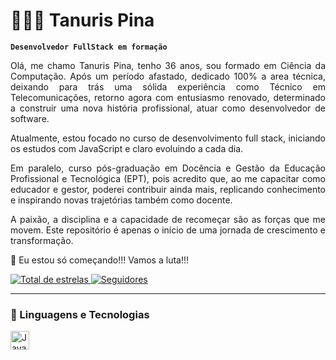 # 👩🏻‍💻 Tanuris Pina

**`Desenvolvedor FullStack em formação`**

<div align="justify">
  Olá, me chamo Tanuris Pina, tenho 36 anos, sou formado em Ciência da Computação. Após um período afastado, dedicado 100% a area técnica, deixando para trás uma sólida experiência como Técnico em Telecomunicações, retorno agora com entusiasmo renovado, determinado a construir uma nova história profissional, atuar como desenvolvedor de software. 

  Atualmente, estou focado no curso de desenvolvimento full stack, iniciando os estudos com JavaScript e claro evoluindo a cada dia.

  Em paralelo, curso pós-graduação em Docência e Gestão da Educação Profissional e Tecnológica (EPT), pois acredito que, ao me capacitar como educador e gestor, poderei contribuir ainda mais, replicando conhecimento e inspirando novas trajetórias também como docente.

  A paixão, a disciplina e a capacidade de recomeçar são as forças que me movem. Este repositório é apenas o início de uma jornada de crescimento e transformação.

  🚀 Eu estou só começando!!! Vamos a luta!!!
</div>

<p align="left"> 
  <a href="https://github.com/tanurispina?tab=repositories&sort=stargazers"> 
    <img 
      alt="Total de estrelas" 
      title="Total de estrelas GitHub" 
      src="https://custom-icon-badges.demolab.com/github/stars/tanurispina?color=55960c&style=for-the-badge&labelColor=488207&logo=star&label=Estrelas"> 
  </a>
  <a href="https://github.com/tanurispina?tab=followers">
    <img
      alt="Seguidores" 
      title="Me siga no GitHub" 
      src="https://custom-icon-badges.demolab.com/github/followers/tanurispina?color=236ad3&labelColor=1155ba&style=for-the-badge&logo=github&label=Seguidores&logoColor=white">
  </a>
</p>

---

### 🤖 Linguagens e Tecnologias

<img 
    align="left" 
    alt="JavaScript" 
    title="JavaScript"
    width="30px" 
    style="padding-right: 10px;" 
    src="https://cdn.jsdelivr.net/gh/devicons/devicon@latest/icons/javascript/javascript-original.svg" 
/>


<br/>
<br/>

